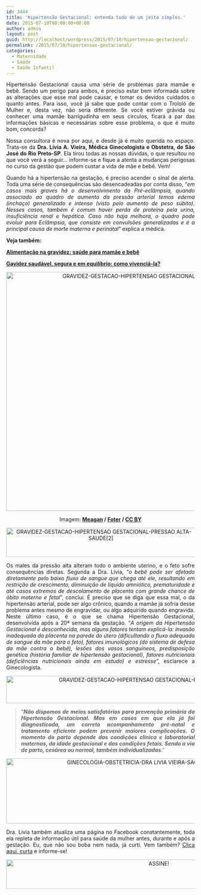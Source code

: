 ```yaml
---
id: 3444
title: 'Hipertensão Gestacional: entenda tudo de um jeito simples.'
date: 2015-07-10T00:00:00+00:00
author: admin
layout: post
guid: http://localhost/wordpress/2015/07/10/hipertensao-gestacional/
permalink: /2015/07/10/hipertensao-gestacional/
categories:
  - Maternidade
  - Saúde
  - Saúde Infantil
---
```

<p align="justify">
  Hipertensão Gestacional causa uma série de problemas para mamãe e bebê. Sendo um perigo para ambos, é preciso estar bem informada sobre as alterações que esse mal pode causar, e tomar os devidos cuidados o quanto antes. Para isso, você já sabe que pode contar com o Trololó de Mulher e, desta vez, não seria diferente. Se você estiver grávida ou conhecer uma mamãe barrigudinha em seus círculos, ficará a par das informações básicas e necessárias sobre esse problema, o que é muito bom, concorda?
</p>

<p align="justify">
  Nossa consultora é nova por aqui, e desde já é muito querida no espaço. Trata-se da <strong>Dra. Lívia A. Vieira, Médica Ginecologista e Obstetra, de São José do Rio Preto-SP</strong>. Ela tirou todas as nossas dúvidas, o que resultou no que você verá a seguir… informe-se e fique a atenta a mudanças perigosas no curso da gestão que podem custar a vida de mãe e bebê. Vem!
</p>

<p align="justify">
  Quando há a hipertensão na gestação, é preciso acender o sinal de alerta. Toda uma série de consequências são desencadeadas por conta disso, “<em>em casos mais graves há o desenvolvimento da Pré-eclâmpsia, quando associado ao quadro de aumento da pressão arterial temos edema (inchaço) generalizado e intenso (visto pelo aumento de peso súbito). Nesses casos, também é comum haver perda de proteína pela urina, insuficiência renal e hepática. Caso não haja melhora, o quadro pode evoluir para Eclâmpsia, que consiste em convulsões generalizadas e é a principal causa de morte materna e perinatal</em>” explica a médica.
</p>

<p align="justify">
  <strong>Veja também:</strong>
</p>

<p align="justify">
  <a href="http://www.trololodemulher.com.br/2015/02/27/alimentacao-gravidez-nutricao/" target="_blank"><strong>Alimentação na gravidez: saúde para mamãe e bebê</strong></a>
</p>

<p align="justify">
  <a href="http://www.trololodemulher.com.br/2015/01/09/gravidez-saudavel-gestacao/" target="_blank"><strong>Gavidez saudável, segura e em equilíbrio: como vivenciá-la?</strong></a>
</p>

<p align="center">
  <a href="http://www.trololodemulher.com.br/blog/wp-content/uploads/2015/07/GRAVIDEZ-GESTACAO-HIPERTENSAO-GESTACIONAL-PRESSAO-ALTA-SAUDE.jpg"><img class="alignnone size-full wp-image-11097" src="http://www.trololodemulher.com.br/blog/wp-content/uploads/2015/07/GRAVIDEZ-GESTACAO-HIPERTENSAO-GESTACIONAL-PRESSAO-ALTA-SAUDE.jpg" alt="GRAVIDEZ-GESTACAO-HIPERTENSAO GESTACIONAL-PRESSAO ALTA-SAUDE" width="800" height="637" /></a>
</p>

<p align="center">
  Imagem: <b><a href="https://www.flickr.com/photos/meaganjean/3985720277/" target="_blank">Ⅿeagan</a> / <a href="http://foter.com/" target="_blank">Foter</a> / <a href="http://creativecommons.org/licenses/by/2.0/" target="_blank">CC BY</a></b>
</p>

<p align="center">
  <a href="http://www.trololodemulher.com.br/blog/wp-content/uploads/2015/07/GRAVIDEZ-GESTACAO-HIPERTENSAO-GESTACIONAL-PRESSAO-ALTA-SAUDE2.png"><img class="alignnone size-full wp-image-11098" src="http://www.trololodemulher.com.br/blog/wp-content/uploads/2015/07/GRAVIDEZ-GESTACAO-HIPERTENSAO-GESTACIONAL-PRESSAO-ALTA-SAUDE2.png" alt="GRAVIDEZ-GESTACAO-HIPERTENSAO GESTACIONAL-PRESSAO ALTA-SAUDE[2]" width="506" height="78" /></a>
</p>

<p align="justify">
  Os males da pressão alta alteram todo o ambiente uterino, e o feto sofre consequências diretas. Segunda a Dra. Livia, “<em>o bebê pode ser afetado diretamente pelo baixo fluxo de sangue que chega até ele, resultando em restrição de crescimento, diminuição de líquido amniótico, prematuridade e até casos extremos de descolamento de placenta com grande chance de óbito materno e fetal</em>”, conclui. É preciso que se diga que essa mal, o da hipertensão arterial, pode ser algo crônico, quando a mamãe já sofria desse problema antes mesmo de engravidar, ou algo adquirido quando engravida. Neste último caso, é o que se chama Hipertensão Gestacional, desenvolvida após a 20ª semana da gestação. “<em>A origem da Hipertensão Gestacional é desconhecida, mas alguns fatores tentam explicá-la: invasão inadequada da placenta na parede do útero (dificultando o fluxo adequado de sangue da mãe para o feto), fatores imunológicos (do sistema de defesa da mãe contra o bebê), lesões dos vasos sanguíneos, predisposição genética (história familiar de hipertensão gestacional), fatores nutricionais (deficiências nutricionais ainda em estudo) e estresse</em>”, esclarece a Ginecologista.
</p>

<p align="center">
  <a href="http://www.trololodemulher.com.br/blog/wp-content/uploads/2015/07/GRAVIDEZ-GESTACAO-HIPERTENSAO-GESTACIONAL-PRESSAO-ALTA-SAUDE4.jpg"><img class="alignnone size-full wp-image-11103" src="http://www.trololodemulher.com.br/blog/wp-content/uploads/2015/07/GRAVIDEZ-GESTACAO-HIPERTENSAO-GESTACIONAL-PRESSAO-ALTA-SAUDE4.jpg" alt="GRAVIDEZ-GESTACAO-HIPERTENSAO GESTACIONAL-PRESSAO ALTA-SAUDE[4]" width="800" height="73" /></a>
</p>

> <p align="justify">
>   “<strong><em>Não dispomos de meios satisfatórios para prevenção primária da Hipertensão Gestacional. Mas em casos em que ela já foi diagnosticada, um correto acompanhamento pré-natal e tratamento eficiente podem prevenir maiores complicações. O momento do parto depende das condições clínica e laboratorial maternas, da idade gestacional e das condições fetais. Sendo a via de parto, cesárea ou normal, também individualizadas</em></strong>.”
> </p>

<p align="center">
  <a href="http://www.trololodemulher.com.br/blog/wp-content/uploads/2015/07/GINECOLOGIA-OBSTETRICIA-DRA-LIVIA-VIEIRA-SAO-JOSE-RIO-PRETO-SP.jpg"><img class="alignnone size-full wp-image-11096" src="http://www.trololodemulher.com.br/blog/wp-content/uploads/2015/07/GINECOLOGIA-OBSTETRICIA-DRA-LIVIA-VIEIRA-SAO-JOSE-RIO-PRETO-SP.jpg" alt="GINECOLOGIA-OBSTETRICIA-DRA LIVIA VIEIRA-SAO JOSE RIO PRETO-SP" width="800" height="174" /></a>
</p>

<p align="justify">
  Dra. Lívia também atualiza uma página no Facebook constantemente, toda ela repleta de informação útil para saúde da mulher antes, durante e após a gestação. Eu, que não sou boba nem nada, já curti. Vem também? <a href="https://www.facebook.com/draliviaavieira/timeline" target="_blank">Clica aqui, curta</a> e informe-se!
</p>

<p align="center">
  <a href="http://feedburner.google.com/fb/a/mailverify?uri=blogBichaFemea&loc=en_US" target="_blank"><img class="alignnone size-full wp-image-10439" src="http://www.trololodemulher.com.br/blog/wp-content/uploads/2014/09/ASSINE.png" alt="ASSINE!" width="800" height="78" /></a>
</p>